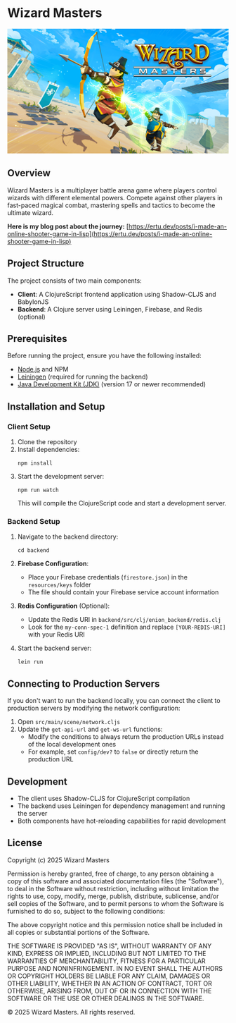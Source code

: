 # Wizard Masters

![Wizard Masters](resources/public/img/loading-screen.png)

## Overview

Wizard Masters is a multiplayer battle arena game where players control wizards with different elemental powers. Compete against other players in fast-paced magical combat, mastering spells and tactics to become the ultimate wizard.

**Here is my blog post about the journey:** [https://ertu.dev/posts/i-made-an-online-shooter-game-in-lisp](https://ertu.dev/posts/i-made-an-online-shooter-game-in-lisp)

## Project Structure

The project consists of two main components:
- **Client**: A ClojureScript frontend application using Shadow-CLJS and BabylonJS
- **Backend**: A Clojure server using Leiningen, Firebase, and Redis (optional)

## Prerequisites

Before running the project, ensure you have the following installed:

- [Node.js](https://nodejs.org/) and NPM
- [Leiningen](https://leiningen.org/) (required for running the backend)
- [Java Development Kit (JDK)](https://adoptium.net/) (version 17 or newer recommended)

## Installation and Setup

### Client Setup

1. Clone the repository
2. Install dependencies:
   ```
   npm install
   ```
3. Start the development server:
   ```
   npm run watch
   ```
   This will compile the ClojureScript code and start a development server.

### Backend Setup

1. Navigate to the backend directory:
   ```
   cd backend
   ```
2. **Firebase Configuration**:
   - Place your Firebase credentials (`firestore.json`) in the `resources/keys` folder
   - The file should contain your Firebase service account information

3. **Redis Configuration** (Optional):
   - Update the Redis URI in `backend/src/clj/enion_backend/redis.clj`
   - Look for the `my-conn-spec-1` definition and replace `[YOUR-REDIS-URI]` with your Redis URI

4. Start the backend server:
   ```
   lein run
   ```

## Connecting to Production Servers

If you don't want to run the backend locally, you can connect the client to production servers by modifying the network configuration:

1. Open `src/main/scene/network.cljs`
2. Update the `get-api-url` and `get-ws-url` functions:
   - Modify the conditions to always return the production URLs instead of the local development ones
   - For example, set `config/dev?` to `false` or directly return the production URL

## Development

- The client uses Shadow-CLJS for ClojureScript compilation
- The backend uses Leiningen for dependency management and running the server
- Both components have hot-reloading capabilities for rapid development

## License
Copyright (c) 2025 Wizard Masters

Permission is hereby granted, free of charge, to any person obtaining a copy
of this software and associated documentation files (the "Software"), to deal
in the Software without restriction, including without limitation the rights
to use, copy, modify, merge, publish, distribute, sublicense, and/or sell
copies of the Software, and to permit persons to whom the Software is
furnished to do so, subject to the following conditions:

The above copyright notice and this permission notice shall be included in all
copies or substantial portions of the Software.

THE SOFTWARE IS PROVIDED "AS IS", WITHOUT WARRANTY OF ANY KIND, EXPRESS OR
IMPLIED, INCLUDING BUT NOT LIMITED TO THE WARRANTIES OF MERCHANTABILITY,
FITNESS FOR A PARTICULAR PURPOSE AND NONINFRINGEMENT. IN NO EVENT SHALL THE
AUTHORS OR COPYRIGHT HOLDERS BE LIABLE FOR ANY CLAIM, DAMAGES OR OTHER
LIABILITY, WHETHER IN AN ACTION OF CONTRACT, TORT OR OTHERWISE, ARISING FROM,
OUT OF OR IN CONNECTION WITH THE SOFTWARE OR THE USE OR OTHER DEALINGS IN THE
SOFTWARE.

© 2025 Wizard Masters. All rights reserved.
